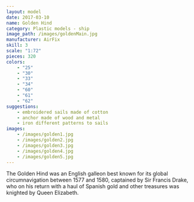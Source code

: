 ```yaml
---
layout: model
date: 2017-03-10
name: Golden Hind
category: Plastic models - ship
image_path: /images/goldenMain.jpg
manufacturer: AirFix
skill: 3
scale: "1:72"
pieces: 320
colors:
    - "25"
    - "30"
    - "33"
    - "34"
    - "60"
    - "61"
    - "62"
suggestions:
    - embroidered sails made of cotton
    - anchor made of wood and metal
    - iron different patterns to sails
images:
    - /images/golden1.jpg
    - /images/golden2.jpg
    - /images/golden3.jpg
    - /images/golden4.jpg
    - /images/golden5.jpg
---
```

The Golden Hind was an English galleon best known for its global circumnavigation between 1577 and 1580, captained by Sir Francis Drake,
who on his return with a haul of Spanish gold and other treasures was knighted by Queen Elizabeth.
